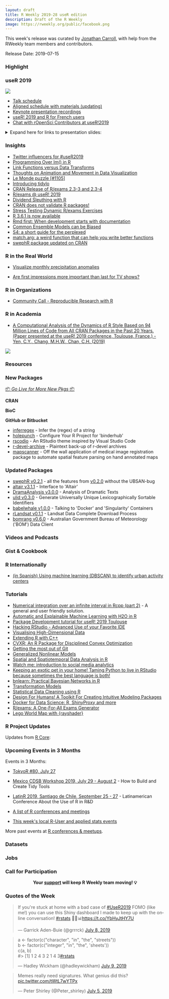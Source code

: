 ```yaml
---
layout: draft
title: R Weekly 2019-28 useR edition
description: Draft of the R Weekly
image: https://rweekly.org/public/facebook.png
---
```


This week's release was curated by [Jonathan Carroll](https://twitter.com/carroll_jono), with help from the RWeekly team members and contributors.

Release Date: 2019-07-15

###  Highlight


### useR 2019

![](https://raw.githubusercontent.com/rweekly/image/master/2019-07-15/user2019.png)

+ [Talk schedule](http://www.user2019.fr/talk_schedule/)
+ [Aligned schedule with materials (updating)](https://github.com/sowla/useR2019-materials)
+ [Keynote presentation recordings](https://www.youtube.com/channel/UC_R5smHVXRYGhZYDJsnXTwg/search?query=user2019)
+ [useR! 2019 and R for French users](https://f.briatte.org/r/user-2019-and-r-for-french-users)
+ [Chat with rOpenSci Contributors at useR!2019](https://ropensci.org/blog/2019/07/08/user2019/)

<details>
<p><summary> Expand here for links to presentation slides: </summary></p>
<p>The following is a non-comprehensive list of useR2019 presentation slides in no particular order:</p>
<ul>
<li><a href="https://github.com/jules32/useR-2019-keynote?files=1">R for better science in less time</a></li>
<li><a href="https://github.com/jcheng5/shinymeta-user2019-talk">Shiny’s Holy Grail: Interactivity with reproducibility</a></li>
<li><a href="https://github.com/statnmap/prez/blob/master/2019-07_useR_Toulouse.pdf">The “Rmd first” method: when projects start with documentation</a></li>
<li><a href="https://lacion.rbind.io/talk/2019_user/">Insights from the recent R community development and growth in Latin America</a></li>
<li><a href="https://docs.google.com/presentation/d/1yjEideF-YcNerme6O-GQ3ZSAJQ51ZpBdAZTYpeYx8AY/edit#slide=id.p">Reproducible data science to inform outbreak response</a></li>
<li><a href="https://github.com/mlr-org/mlr-outreach/blob/master/2019_useR/mlr3-useR-2019.pdf">mlr3: Modern machine learning in RModern machine learning in R</a></li>
<li><a href="https://github.com/mlr-org/mlr-outreach/blob/master/2019_useR/mlr3pipelines-useR-2019.pdf">mlr3pipelines: Machine Learning Pipelines as Graphs</a></li>
<li><a href="https://speakerdeck.com/lionelhenry/reusing-tidyverse-code">Reusing Tidyverse code</a></li>
<li><a href="https://speakerdeck.com/davisvaughan/user-2019-rray">Rethinking Arrays in R</a></li>
<li><a href="https://rcarto.github.io/user2019/#1">Thematic Maps with cartography</a></li>
<li><a href="https://cderv.gitlab.io/user2019-crrri/#1">Headless Chrome Automation with R: About the crrri package</a></li>
<li><a href="https://uschilaa.github.io/useR2019/#1">Visualising high-dimensional data: New developments of the tourr package using Shiny and plotly</a></li>
<li><a href="https://github.com/wittmaan/UseR2019/blob/master/slides/slides_wittmann_20190619.pdf">Visualizing Huge Amounts of Fleet Data using Shiny and Leaflet</a></li>
<li><a href="https://eeecon.uibk.ac.at/~zeileis/papers/useR-2019.pdf">colorspace: A Toolbox for Manipulating and Assessing Color Palettes</a></li>
<li><a href="https://vegawidget.rbind.io/posts/2019-07-10-user-2019-presentation/">vegawidget: Composing and Rendering Interactive Vega(-Lite) Charts</a></li>
<li><a href="https://github.com/jtrecenti/slides/blob/master/20190620_auth0/index.pdf">auth0: Secure authentication in Shiny Apps</a></li>
<li><a href="https://speakerdeck.com/czeildi/ropsec-a-package-for-easing-operations-security-for-the-r-user">{ropsec: a package for easing operations security for the R user}</a></li>
<li><a href="https://antuki.github.io/slides/20190710_userToulouse/20190710_userToulouse.html#1">Dealing with the change of administrative divisions over time with R</a></li>
<li><a href="https://docs.google.com/presentation/d/e/2PACX-1vT46Ht1ytAUxiX40Lw-viuX7Du15VtkB8UXLhwE8RwBIi1k-AuFhLEzZEPlVbOKt43ifMD5MCZOAhh5/pub?start=false&amp;loop=false&amp;delayms=60000&amp;slide=id.p">How a non-profit uses R in its daily operations</a></li>
<li><a href="https://aqlt.github.io/slides/2019%20-%2007%20-%20useR!%202019/rjdemetra.pdf">RJDemetra: an R interface to JDemetra+</a></li>
<li><a href="https://github.com/Shelmith-Kariuki/Presentations/blob/master/AfricaR_UseR!2019.pdf">AfricaR Initiative</a></li>
<li><a href="https://federicomarini.github.io/useR2019/#1">iSEE: interactive and reproducible exploration and visualization of genomics data</a></li>
<li><a href="https://speakerdeck.com/romainfrancois/n-cool-number-dplyr-things">n() cool #dplyr things</a></li>
<li><a href="https://github.com/h2oai/h2o-meetups/blob/master/2019_07_11_UseR_Toulouse_AutoMLBenchmark/automl_benchmarking_UseR_july2019.pdf">Building and BenchmarkingAutoML Systems</a></li>
<li><a href="https://github.com/jennybc/2019-07_useR-toulouse-usethis/blob/master/DRY-out-workflow-usethis.pdf">DRY out your workflow with usethis</a></li>
<li><a href="https://geocompr.github.io/user_19/presentation/#1">How to win friends &amp; write an open-source book</a></li>
<li><a href="https://robjhyndman.com/seminars/isf-feasts/">A feast of time series tools</a></li>
<li><a href="https://sarahromanes.github.io/talks/useR2019/index.html#1">multiDA and genDA Discriminant Analysis Methods for Large Scale and Complex Datasets</a></li>
<li><a href="https://github.com/revodavid/RMLops/blob/master/user2019slides.pdf">A DevOps process for deploying R to production</a></li>
<li><a href="https://frie.codes/user2019_slides/#1">Authentication and authorization in plumber with the sealr package</a></li>
<li><a href="https://speakerdeck.com/jimhester/vroom">vroom: life’s too short to read slow</a></li>
<li><a href="https://github.com/dmi3kno/user19-polite/blob/master/useR19%20-%20polite.pdf">{polite}: Web etiquette for R users</a></li>
<li><a href="https://github.com/ellessenne/rsimsum/blob/master/inst/Talks/ag-useR-2019.pdf">Analysing Results From Monte Carlo Simulation Studies</a></li>
<li><a href="https://docs.google.com/presentation/d/1OeyEBEH9IHXtFtExiXk-JMxLsYWoNtQCRqh2YkpcnkM/mobilepresent?slide=id.p">Advancing data analytics for field epidemiologists using R</a></li>
<li><a href="https://github.com/annennenne/causalDisco/tree/master/slides">Discovering the cause: Tools for structure learning in R</a></li>
<li><a href="https://docs.google.com/presentation/d/e/2PACX-1vQnSGdSu3iSrVTZadiuOEXXrnikX7qS_A4NBHDbNxVMojPy69zu_dLwWH5pjAb1chY4Jz5n74y72Q4z/pub?start=false&amp;loop=false&amp;delayms=3000&amp;slide=id.p">How Bioconductor advances science and contributes to R</a></li>
<li><a href="https://speakerdeck.com/colinfay/contributing-to-the-r-ecosystem">Contributing to the R ecosystem: where should I start?</a></li>
<li><a href="http://datavis.ca/papers/useR2019-2x2.pdf">Visualizing multivariate linear models in R</a></li>
<li><a href="https://github.com/rundel/Presentations/blob/master/UseR2019/UseR2019.pdf">ghclassan: R package for managing classes with GitHub</a></li>
<li><a href="https://docs.google.com/presentation/d/1Lv5_IBi_PXbtp8FbA8-qBI0PwJAvPlP9OZ-6t6l6gwM/edit#slide=id.p">Get up to speed with Bayesian data analysis in R</a></li>
<li><a href="https://frdvnw.gitlab.io/user2019/">Visualisation of open-ended interviews through qualitative coding and cognitive mapping</a></li>
<li><a href="http://juliejosse.com/wp-content/uploads/2019/07/useRjosse_2019.pdf">A missing value tour in R</a></li>
<li><a href="https://speakerdeck.com/kellobri/art-of-the-feature-toggle">Art of the Feature Toggle: Patterns for maintaining and improving Shiny applications over time</a></li>
<li><a href="https://github.com/mrsensible/user2019">Bridging agent-based modelling and R with nlrx: simulating pedestrian’s long-term exposure to air pollution</a></li>
<li><a href="https://gdevailly.github.io/devailly_perepigenomics_useR2019/devailly_PEREpigenomics_useR.html#1">PEREpigenomics: a shiny app to visualize Roadmap Epigenomics data</a></li>
<li><a href="https://www.beautiful.ai/player/-LjSuALfOEI8eYcGj_SD/diskframe-useR-2019">You don’t need Spark for this - larger-than-RAM data manipulation with disk.frame</a></li>
<li><a href="https://github.com/isteves/ds-puzzles">Teaching data science with puzzles</a></li>
<li><a href="https://speakerdeck.com/minecr/data-science-in-a-box">Data Science in a Box</a></li>
<li><a href="https://www.slideshare.net/RuanPearceAuthers/data-for-all-empowering-teams-with-scalable-shiny-applications-user-2019">Data for all: Empowering teams with scalable Shiny application</a></li>
<li><a href="https://scotttalks.info/user-http/#/intro">HTTP Requests For R Users and Package Developers</a></li>
<li><a href="https://github.com/edwindj/sdcSpatial/raw/master/useR2019/presentation.pdf">Creating privacy protecting density maps: sdcSpatial</a></li>
<li><a href="https://mangothecat.github.io/goodpractice/index.html">goodpractice - A Tool for Good Package Development</a></li>
<li><a href="https://slides.mitchelloharawild.com/user2019/">Flexible futures for fable functionality</a></li>
<li><a href="http://ikosmidis.com/files/ikosmidis_cranly_user2019/">Making sense of CRAN: Package and collaboration networks</a></li>
<li><a href="https://www.jottr.org/2019/07/12/future-user2019-slides/">Future: Simple Parallel and Distributed Processing in R</a></li>
<li><a href="https://github.com/gaborcsardi/pak-talk">pak – a fresh approach to package installation</a></li>
</ul>
</details>

### Insights

+ [Twitter influencers for #useR2019](https://johnguerra.co/viz/influentials/story/?hashtag=useR2019)
+ [Programming Over lm() in R](http://www.win-vector.com/blog/2019/07/programming-over-lm-in-r/)
+ [Link Functions versus Data Transforms](http://www.win-vector.com/blog/2019/07/link-functions-versus-data-transforms/)
+ [Thoughts on Animation and Movement in Data Visualization](http://daranzolin.github.io/2019-07-07-animation-thoughts/)
+ [Le Monde puzzle [#1105]](https://xianblog.wordpress.com/2019/07/08/le-monde-puzzle-1105/)
+ [Introducing tidylo](https://juliasilge.com/blog/introducing-tidylo/)
+ [CRAN Release of R/exams 2.3-3 and 2.3-4](http://www.R-exams.org/general/cran_release_234/)
+ [R/exams @ useR! 2019](http://www.R-exams.org/general/user2019/)
+ [Dividend Sleuthing with R](https://rviews.rstudio.com/2019/07/09/dividend-sleuthing-with-r/)
+ [CRAN does not validate R packages!](https://xianblog.wordpress.com/2019/07/10/cran-does-not-validate-r-packages/)
+ [Stress Testing Dynamic R/exams Exercises](http://www.R-exams.org/tutorials/stresstest/)
+ [R 3.6.1 is now available](https://blog.revolutionanalytics.com/2019/07/r-361-is-now-available.html)
+ [Rmd first: When development starts with documentation](https://rtask.thinkr.fr/blog/rmd-first-when-development-starts-with-documentation/)
+ [Common Ensemble Models can be Biased](http://www.win-vector.com/blog/2019/07/common-ensemble-models-can-be-biased/)
+ [S4: a short guide for the perplexed](https://stuartlee.org/post/content/post/2019-07-09-s4-a-short-guide-for-perplexed/)
+ [match.arg: a weird function that can help you write better functions](https://alistaire.rbind.io/blog/match.arg/)
+ [swephR package updated on CRAN ](https://stubner.me/2019/07/swephr-v0-2-0/)

### R in the Real World

+ [Visualize monthly precipitation anomalies](https://dominicroye.github.io/en/2019/visualize-monthly-precipitation-anomalies/)

+ [Are first impressions more important than last for TV shows?](http://www.nathancunn.com/2019-07-12-last-impressions/)

###  R in Organizations

+ [Community Call - Reproducible Research with R](https://ropensci.org/blog/2019/07/11/commcall-jul2019/)

###  R in Academia

+ [A Computational Analysis of the Dynamics of R Style Based on 94 Million Lines of Code from All CRAN Packages in the Past 20 Years. (Paper presented at the useR! 2019 conference, Toulouse, France.) - Yen, C.Y., Chang, M.H.W., Chan, C.H. (2019)](https://github.com/chainsawriot/rstyle)

![](https://raw.githubusercontent.com/rweekly/image/master/2019-07-15/styledifferences.png)


###  Resources



###  New Packages

<p class="added-hostname"><a href="https://rweekly.org/live" target="_blank" class="externalLink">📦 <i>Go Live for More New Pkgs</i> 📦</a></p>

**CRAN**


**BioC**



**GitHub or Bitbucket**

+ [inferregex](https://github.com/daranzolin/inferregex) - Infer the (regex) of a string
+ [holepunch](https://karthik.github.io/holepunch/) - Configure Your R Project for 'binderhub'
+ [rscodio](https://github.com/anthonynorth/rscodeio) - An RStudio theme inspired by Visual Studio Code
+ [r-devel-archive](https://github.com/MichaelChirico/r-devel-archive) - Plaintext back-up of r-devel archives
+ [mapscanner](https://github.com/mpadge/mapscanner) - Off the wall application of medical image registration package to automate spatial feature parsing on hand annotated maps


### Updated Packages

+ [swephR v0.2.1](https://stubner.me/2019/07/swephr-v0-2-1/) - all the features from [v0.2.0](https://stubner.me/2019/07/swephr-v0-2-0/) without the UBSAN-bug
+ [altair v3.1.1](https://cran.r-project.org/package=altair) - Interface to 'Altair'
+ [DramaAnalysis v3.0.0](https://cran.r-project.org/package=DramaAnalysis) - Analysis of Dramatic Texts
+ [ulid v0.3.0](https://cran.r-project.org/package=ulid) - Generate Universally Unique Lexicographically Sortable Identifiers
+ [babelwhale v1.0.0](https://cran.r-project.org/package=babelwhale) - Talking to 'Docker' and 'Singularity' Containers
+ [rLandsat v0.1.1](https://cran.r-project.org/package=rLandsat) - Landsat Data Complete Download Process
+ [bomrang v0.6.0](https://cran.r-project.org/web/packages/bomrang/index.html) - Australian Government Bureau of Meteorology ('BOM') Data Client



###  Videos and Podcasts



### Gist & Cookbook



### R Internationally

+ [(in Spanish) Using machine learning (DBSCAN) to identify urban activity centers](https://bitsandbricks.github.io/post/dbscan-machine-learning-para-detectar-centros-de-actividad-urbana/)

###  Tutorials

+ [Numerical integration over an infinite interval in Rcpp (part 2)](https://stubner.me/2019/07/numerical-integration-in-rcpp-part-2/) - A general and user friendly solution. 
+ [Automatic and Explainable Machine Learning with H2O in R](https://github.com/woobe/useR2019_h2o_tutorial)
+ [Package Development tutorial for useR! 2019 Toulouse](https://github.com/jennybc/pkg-dev-tutorial)
+ [Hacking RStudio - Advanced Use of your Favorite IDE](https://github.com/ColinFay/user2019workshop)
+ [Visualising High-Dimensional Data](https://github.com/dicook/useR2019_highd_vis)
+ [Extending R with C++](http://dirk.eddelbuettel.com/papers/useR2019_rcpp_tutorial.pdf)
+ [CVXR: An R Package for Disciplined Convex Optimization](https://github.com/bnaras/cvxr_tutorial)
+ [Getting the most out of Git](https://www.jumpingrivers.com/t/2019-user-git/)
+ [Generalized Nonlinear Models](https://github.com/hturner/gnm-half-day-course)
+ [Spatial and Spatiotemporal Data Analysis in R](https://github.com/edzer/User2019)
+ [Watch me: introduction to social media analytics](https://github.com/mariaprokofieva/useR2019_tutorial)
+ [Keeping an exotic pet in your home! Taming Python to live in RStudio because sometimes the best language is both!](https://github.com/3mmaRand/useR2019_tutorial)
+ [bnlearn: Practical Bayesian Networks in R](http://www.bnlearn.com/examples/conf-useR19.tar.gz)
+ [Transformation Models](http://ctm.r-forge.r-project.org/docs/useR2019_transformation_models.zip)
+ [Statistical Data Cleaning using R](https://github.com/data-cleaning/useR2019_tutorial)
+ [Design For Humans! A Toolkit For Creating Intuitive Modeling Packages](https://github.com/DavisVaughan/2019-useR-workshop-design-for-humans)
+ [Docker for Data Science: R, ShinyProxy and more](https://github.com/openanalytics/useR-2019-docker-for-data-science)
+ [R/exams: A One-For-All Exams Generator](http://www.r-exams.org/general/user2019/)
+ [Lego World Map with {rayshader}](https://arthurwelle.github.io/RayshaderWalkthrough/index.html)

<!--<div class="post-more-begin></div><div class="post-more-end"></div>-->

###  R Project Updates

Updates from [R Core](http://developer.r-project.org/blosxom.cgi/R-devel/NEWS):


###  Upcoming Events in 3 Months

Events in 3 Months:

+ [TokyoR #80, July 27](https://tokyor.connpass.com/)

+ [Mexico CDSB Workshop 2019, July 29 - August 2](https://comunidadbioinfo.github.io/post/building-tidy-tools-cdsb-runconf-2019/) - How to Build and Create Tidy Tools

+ [LatinR 2019, Santiago de Chile, September 25 - 27](http://latin-r.com) - Latinamerican Conference About the Use of R in R&D

+ [A list of R conferences and meetings](https://jumpingrivers.github.io/meetingsR/events.html)

+ [This week's local R-User and applied stats events](https://community.rstudio.com/c/irl)


More past events at [R conferences & meetups](https://conf.rweekly.org).


### Datasets

### Jobs




###  Call for Participation

<p class="hide-support added-hostname support-rweekly" style="text-align: center;font-weight: bold;">Your <a class="non-visited externalLink" href="https://www.patreon.com/rweekly" onclick="pas(this)">support</a> will keep R Weekly team moving! 💡</p>

###  Quotes of the Week

<blockquote class="twitter-tweet"><p lang="en" dir="ltr">If you&#39;re stuck at home with a bad case of <a href="https://twitter.com/hashtag/UseR2019?src=hash&amp;ref_src=twsrc%5Etfw">#UseR2019</a> FOMO (like me!) you can use this Shiny dashboard I made to keep up with the online conversation! <a href="https://twitter.com/hashtag/rstats?src=hash&amp;ref_src=twsrc%5Etfw">#rstats</a> 🥐🦄📊<a href="https://t.co/YbHyJtHY7U">https://t.co/YbHyJtHY7U</a></p>&mdash; Garrick Aden-Buie (@grrrck) <a href="https://twitter.com/grrrck/status/1148323716574654464?ref_src=twsrc%5Etfw">July 8, 2019</a></blockquote> <script async src="https://platform.twitter.com/widgets.js" charset="utf-8"></script>

<blockquote class="twitter-tweet"><p lang="en" dir="ltr">a &lt;- factor(c(&quot;character&quot;, &quot;in&quot;, &quot;the&quot;, &quot;streets&quot;))<br>b &lt;- factor(c(&quot;integer&quot;, &quot;in&quot;, &quot;the&quot;, &#39;sheets&#39;))<br>c(a, b)<br>#&gt; [1] 1 2 4 3 2 1 4 3<a href="https://twitter.com/hashtag/rstats?src=hash&amp;ref_src=twsrc%5Etfw">#rstats</a></p>&mdash; Hadley Wickham (@hadleywickham) <a href="https://twitter.com/hadleywickham/status/1148495372530212866?ref_src=twsrc%5Etfw">July 9, 2019</a></blockquote> <script async src="https://platform.twitter.com/widgets.js" charset="utf-8"></script>

<blockquote class="twitter-tweet"><p lang="en" dir="ltr">Memes really need signatures. What genius did this? <a href="https://t.co/tWtL7wYTPx">pic.twitter.com/tWtL7wYTPx</a></p>&mdash; Peter Shirley (@Peter_shirley) <a href="https://twitter.com/Peter_shirley/status/1147273341461356544?ref_src=twsrc%5Etfw">July 5, 2019</a></blockquote> <script async src="https://platform.twitter.com/widgets.js" charset="utf-8"></script>
